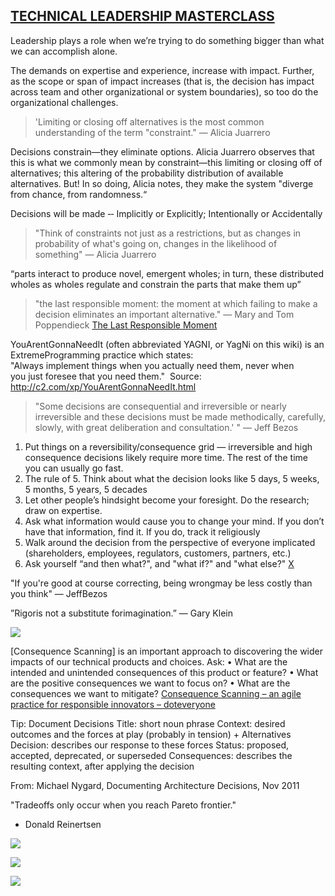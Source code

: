 ## [TECHNICAL LEADERSHIP MASTERCLASS](https://ruthmalan.com/Journal/2019/20190629SlideDocTechnicalLeadershipDecisions.pdf)

Leadership plays a role when we’re trying to do something bigger than what we can accomplish alone.

The demands on expertise and experience, increase with impact. Further, as the scope or span of impact increases (that is, the decision has impact across team and other organizational or system boundaries), so too do the organizational challenges.

> 'Limiting or closing off alternatives is the most common understanding of the term "constraint."
>— Alicia Juarrero

Decisions constrain—they eliminate options. Alicia Juarrero observes that this is what we commonly mean by constraint—this limiting or closing off of alternatives; this altering of the probability distribution of available alternatives. But! In so doing, Alicia notes, they make the system "diverge from chance, from randomness.“

Decisions will be made ‐‐ Implicitly or Explicitly; Intentionally or Accidentally

>"Think of constraints not just as a restrictions, but as changes in probability of what's going on, changes in the likelihood of something" 
>— Alicia Juarrero

“parts interact to produce novel, emergent wholes; in turn, these distributed wholes as wholes regulate and constrain the parts that make them up”

>"the last responsible moment: the moment at which failing
to make a decision eliminates an important alternative."
>— Mary and Tom Poppendieck
>[The Last Responsible Moment](https://blog.codinghorror.com/the-last-responsible-moment/)

YouArentGonnaNeedIt (often abbreviated YAGNI, or YagNi on this wiki) is an ExtremeProgramming practice which states: "Always implement things when you actually need them, never when  you just foresee that you need them."  
Source: http://c2.com/xp/YouArentGonnaNeedIt.html

>"Some decisions are consequential and irreversible or
nearly irreversible and these decisions must be made methodically, carefully, slowly, with great deliberation and consultation.' "
— Jeff Bezos

1. Put things on a reversibility/consequence grid — irreversible and high consequence decisions likely require more time. The rest of the time you can usually go fast.
2. The rule of 5. Think about what the decision looks like 5 days, 5 weeks, 5 months, 5 years, 5 decades
3. Let other people’s hindsight become your foresight. Do the research; draw on expertise.
4. Ask what information would cause you to change your mind. If you don’t have that information, find it. If you do, track it religiously
5. Walk around the decision from the perspective of everyone implicated (shareholders, employees, regulators, customers, partners, etc.)
6. Ask yourself “and then what?", and "what if?" and "what else?"
[X](https://twitter.com/farnamstreet/status/1026105498372845571)

"If you're good at course correcting, being wrongmay be less costly than you think" — JeffBezos

”Rigoris not a substitute forimagination.” ― Gary Klein

![](https://i.imgur.com/TJakq7f.png)

[Consequence Scanning] is an important approach to discovering the wider impacts of our technical products and choices. Ask: 
• What are the intended and unintended consequences of this product or feature? 
• What are the positive consequences we want to focus on? 
• What are the consequences we want to mitigate? 
[Consequence Scanning – an agile practice for responsible innovators – doteveryone](https://doteveryone.org.uk/project/consequence-scanning/)

Tip: Document Decisions 
Title: short noun phrase
Context: desired outcomes and the forces at play
(probably in tension) + Alternatives
Decision: describes our response to these forces
Status: proposed, accepted, deprecated, or superseded
Consequences: describes the resulting context, after
applying the decision

From: Michael Nygard, Documenting Architecture Decisions, Nov 2011

"Tradeoffs only occur when you reach Pareto frontier."
- Donald Reinertsen

![](https://i.imgur.com/oR08gMF.png)

![](https://i.imgur.com/VE2xaW9.png)

![](https://i.imgur.com/d0BeoRg.png)
